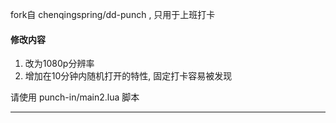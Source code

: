 fork自  chenqingspring/dd-punch  , 只用于上班打卡
####  修改内容
1. 改为1080p分辨率
2. 增加在10分钟内随机打开的特性, 固定打卡容易被发现

请使用 punch-in/main2.lua 脚本

-------------------------------------------


